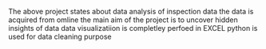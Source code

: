 The above project states about data analysis of inspection data 
the data is acquired from omline 
the main aim of the project is to uncover hidden insights of data 
data visualizatiion is completley perfoed in EXCEL
python is used for data cleaning purpose
